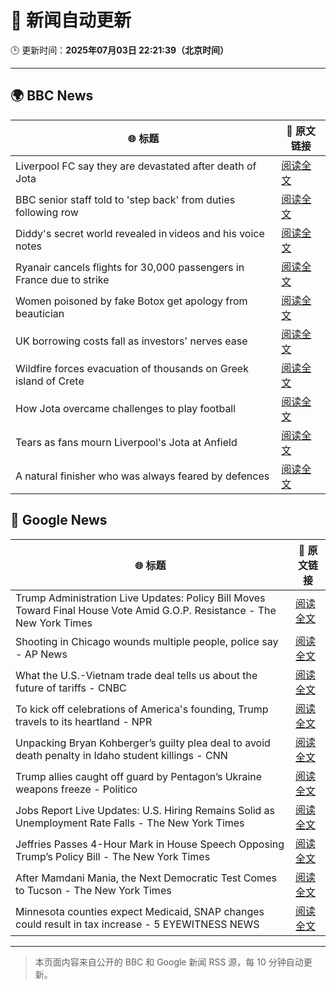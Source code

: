 # 🧠 新闻自动更新

🕒 更新时间：**2025年07月03日 22:21:39（北京时间）**

---

## 🌍 BBC News

| 🌐 标题 | 🔗 原文链接 |
|--------|-------------|
| Liverpool FC say they are devastated after death of Jota | [阅读全文](https://www.bbc.com/sport/football/articles/cx2kx7w7m34o) |
| BBC senior staff told to 'step back' from duties following row | [阅读全文](https://www.bbc.com/news/articles/czjkmlj1348o) |
| Diddy's secret world revealed in videos and his voice notes | [阅读全文](https://www.bbc.com/news/articles/c628r6q0n4vo) |
| Ryanair cancels flights for 30,000 passengers in France due to strike | [阅读全文](https://www.bbc.com/news/articles/cz9k37xxdkxo) |
| Women poisoned by fake Botox get apology from beautician | [阅读全文](https://www.bbc.com/news/articles/c89eey7jjeno) |
| UK borrowing costs fall as investors' nerves ease | [阅读全文](https://www.bbc.com/news/articles/ce3nj7yw2wvo) |
| Wildfire forces evacuation of thousands on Greek island of Crete | [阅读全文](https://www.bbc.com/news/articles/cd0vdkry307o) |
| How Jota overcame challenges to play football | [阅读全文](https://www.bbc.com/sport/football/videos/czeyrzeg0k3o) |
| Tears as fans mourn Liverpool's Jota at Anfield | [阅读全文](https://www.bbc.com/news/articles/c1dnxwl3513o) |
| A natural finisher who was always feared by defences | [阅读全文](https://www.bbc.com/sport/football/articles/cm2lkgmg5p7o) |

## 📰 Google News

| 🌐 标题 | 🔗 原文链接 |
|--------|-------------|
| Trump Administration Live Updates: Policy Bill Moves Toward Final House Vote Amid G.O.P. Resistance - The New York Times | [阅读全文](https://news.google.com/rss/articles/CBMic0FVX3lxTE1tOE85OWotVTV2ckFxb0lDWHZrb2ZlcURCeFJtaUlBOWJoNlZySnRHY0ZOT3M2WlhLaGhuay1WejN6aTN0dS1XNDVxTGQtUzRsOHdUTHNlYWc1ZUVkMTRWLUZ0RDJaand4WjJrNzJ0MXBVVk0?oc=5) |
| Shooting in Chicago wounds multiple people, police say - AP News | [阅读全文](https://news.google.com/rss/articles/CBMiggFBVV95cUxQeU41WUpxQXBvRWsxOVotNmNwU0tFVFdRaE9EdEZiU01iaXgzZTl4T29DZjdVT1kxZmRFZmtQSTBMbGUxVmJtZDJCV0d1RXl6SExYSG5YQ25sZ1ZMLV95MEhRaVZoTDBTSHBwaUFaaWI3WXVURmF3SzFUb29Kd01SeDFR?oc=5) |
| What the U.S.-Vietnam trade deal tells us about the future of tariffs - CNBC | [阅读全文](https://news.google.com/rss/articles/CBMipwFBVV95cUxNQlpwY1FCSUp1OXBZcTU4Z0RJRXRDTU1jc1JwWnFFN0N2SEdtNjJDWW1NMkNrS0VFUWcwM1RHdHp4RzV5S2NxYnBta2pLSlRJVlNtRUtMaFdoRUJOeTB6LTJrTnZUQXhFdGltdG9PdTV0ekR5ZFFFY1o1S2F4NDRpMm9YVXRGbS1uWnNMZHItek5lUXVGWm5TYjJVZVcxWmJCdFpiZ2lGVdIBrAFBVV95cUxPdFFMRmhWZm5nSW1kU0hwVkFSbnVLelUwcHBHVHdqRGxYSkl4ZzlIMjZYZFhzWXdEQ1pFYU9Ya0RqLXZJaXVKVUpxdnBfcHJ0clBqUmp3UDdvY0xnWXdHYlYyZUNCUzhQam90WG1FbDd6c3NSS1kxMjFiWWVpRVctZ1pEYk1RMWNpblhrdlpwRDh2bmdlcGJ0eUtneDAxVjgtZnJ4OERpWE5uZGRh?oc=5) |
| To kick off celebrations of America's founding, Trump travels to its heartland - NPR | [阅读全文](https://news.google.com/rss/articles/CBMihwFBVV95cUxOTmMwZV9EbzdjS0pWdGNsb2EzRncxNUl3UTlNUklvOWVjMWFXdDF1YkNQLVdwUUw1TTYtQkRYN1gwUmlESmViSVZhaXlpbkIyOGR6RE5JMUNLYnphNWdfLUszTjhhR2JWQllVYjg4VGJfUklSWWVNMzBEa29TUVBpcUswTGNya0k?oc=5) |
| Unpacking Bryan Kohberger’s guilty plea deal to avoid death penalty in Idaho student killings - CNN | [阅读全文](https://news.google.com/rss/articles/CBMigwFBVV95cUxNMTZNQ2JPRU1Dd09Zd3h4bVNLakNxelFtdy1zSmZiZEg5ek5WTi1pZlZ2UzRDNHVoWnN2OGlWYkhpSV9qazRFYU5EdHdnY21SMGx6a0NNRUFuc19lQjhCQ1g0RUppMktrbGVod0ZISlFYMWVHOWl1RFptMGhNRl9HT1JMY9IBiAFBVV95cUxNNmI0dUxWYnYxZ1ZnNWxmS1JTeGpGanpmVnVJbFlqOEp4Q2lmZjVBWHlYZ0ZnS1hhVFBBMV9BZFlVTEZQNXhadVo5X3NJMUdpdnBIeUp2cTFBaVY4cVltcVFjeTZfZ1VCWDNaczZ5M01FcWNmVzZ4SnZTNW12Q1hOc1lLZXNkTEt1?oc=5) |
| Trump allies caught off guard by Pentagon’s Ukraine weapons freeze - Politico | [阅读全文](https://news.google.com/rss/articles/CBMikAFBVV95cUxNRUVzUXVEdTE4RHJMNUJzYmhPUXBCeXBoRWZINGd1bTBxVkJORlJobWxPaFZld2hVR0x5WmEtRXBmSmN6Y215NWxUcUZFZTlTM01NNHpwSm02dFczNHV3OWJPNE9PYS15SG0tS2RIbUdyWERCMERGSXhQcjY3UmxWU0hLQWN2cnI4RDJOa2dMcTE?oc=5) |
| Jobs Report Live Updates: U.S. Hiring Remains Solid as Unemployment Rate Falls - The New York Times | [阅读全文](https://news.google.com/rss/articles/CBMifkFVX3lxTE1WcVd1SmFzVkpua3JCTmo2SDUtYnlxVXZZMEF0NkExdmZheDhCY2JsOXVFQzNaeFlNeDlERXdtZGRvbGhhSXRmX2JwclZndzJQSTlPNlZNN1NsV1F5NzluOHdjTFJsM2hJYlVXM0ZHaG01YnNEZzlfQl9idW9jZw?oc=5) |
| Jeffries Passes 4-Hour Mark in House Speech Opposing Trump’s Policy Bill - The New York Times | [阅读全文](https://news.google.com/rss/articles/CBMipwFBVV95cUxQOUExVmJRdVF1ajFBN3pSTTNxVVA5M0dCOG1CVUpPNS1tTmFTYVhPb3hrclAxZ25fY3hFZlBueTNwZDFfd0RJdUw1OC1MWDhjQmFBb0h3RkVNOVdwMHpGTmJzT1FtcFd6Sk5nV05XU2J3MmRhWTktYVZFc1dzVU50QkhOYy11Wl9KZ3N1ekF4V080UERralFScmFOS1VFRElvcVBKVXM0aw?oc=5) |
| After Mamdani Mania, the Next Democratic Test Comes to Tucson - The New York Times | [阅读全文](https://news.google.com/rss/articles/CBMidkFVX3lxTFBZTDFnbzZZWjFqa1BMRGRWTlFvNEZCU2w2ZTh0V21Ja21oMWtFNElEYWVfdUhKM0tadmVnUDhVMDFXa09qZXFpWWFaUkVyODlEMmxjWVMyWkRZbWFIM3JKdHllUEpYUFRDR3JJSkV1d3dVTl85TXc?oc=5) |
| Minnesota counties expect Medicaid, SNAP changes could result in tax increase - 5 EYEWITNESS NEWS | [阅读全文](https://news.google.com/rss/articles/CBMiswFBVV95cUxNekJRcElUdnVUVGpST2l5YzU4U1kzeFpYNV9QNjhNNVdOa1Bkc3M5WUdQWm1DWWpEX1Y5RUZuVWlQT2ZjQVZHVkJ6SEtrNDJaUWtuYkd2MW94aG55TFhuaVRuU1pCOW9iZGFkR05PUHZKRV9OaWdteDNydXd1ZEZwTjFXbU02OE1DbDBlemhtZTVEMXFiNlJTb2kwU2hXUEFGbkJCTkkwdF8wLTJydE1sbkVkVQ?oc=5) |

---
> 本页面内容来自公开的 BBC 和 Google 新闻 RSS 源，每 10 分钟自动更新。